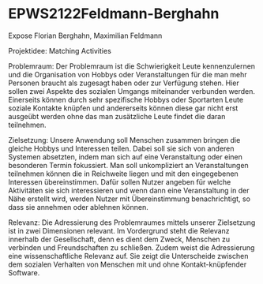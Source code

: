 # EPWS2122Feldmann-Berghahn

Expose Florian Berghahn, Maximilian Feldmann 

Projektidee: Matching Activities 

Problemraum:
Der Problemraum ist die Schwierigkeit Leute kennenzulernen und die Organisation von Hobbys oder Veranstaltungen für die man mehr Personen braucht als zugesagt haben oder zur Verfügung stehen. Hier sollen zwei Aspekte des sozialen Umgangs miteinander verbunden werden. Einerseits können durch sehr spezifische Hobbys oder Sportarten Leute soziale Kontakte knüpfen und andererseits können diese gar nicht erst ausgeübt werden ohne das man zusätzliche Leute findet die daran teilnehmen.  

Zielsetzung:
Unsere Anwendung soll Menschen zusammen bringen die gleiche Hobbys und Interessen teilen. Dabei soll sie sich von anderen Systemen absetzten, indem man sich auf eine Veranstaltung oder einen besonderen Termin fokussiert. Man soll unkompliziert an Veranstaltungen teilnehmen können die in Reichweite liegen und mit den eingegebenen Interessen übereinstimmen. Dafür sollen Nutzer angeben für welche Aktivitäten sie sich interessieren und wenn dann eine Veranstaltung in der Nähe erstellt wird, werden Nutzer mit Übereinstimmung benachrichtigt, so dass sie annehmen oder ablehnen können.  

Relevanz:
Die Adressierung des Problemraumes mittels unserer Zielsetzung ist in zwei Dimensionen relevant. Im Vordergrund steht die Relevanz innerhalb der Gesellschaft, denn es dient dem Zweck, Menschen zu verbinden und Freundschaften zu schließen. Zudem weist die Adressierung eine wissenschaftliche Relevanz auf. Sie zeigt die Unterscheide zwischen dem sozialen Verhalten von Menschen mit und ohne Kontakt-knüpfender Software.
